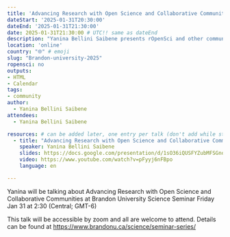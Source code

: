 ```yaml
---
title: 'Advancing Research with Open Science and Collaborative Communities'
dateStart: '2025-01-31T20:30:00'
dateEnd: '2025-01-31T21:30:00'
date: 2025-01-31T21:30:00 # UTC!! same as dateEnd
description: "Yanina Bellini Saibene presents rOpenSci and other community of practice related to science and research"
location: 'online'
country: "🌐" # emoji
slug: "Brandon-university-2025"
ropensci: no
outputs: 
- HTML
- Calendar 
tags: 
- community
author:
  - Yanina Bellini Saibene
attendees:
  - Yanina Bellini Saibene

resources: # can be added later, one entry per talk (don't add while still empty, add once there are resources)
  - title: "Advancing Research with Open Science and Collaborative Communities"
    speaker: Yanina Bellini Saibene
    slides: https://docs.google.com/presentation/d/1sO36iQUSFYZubMFSGnoyETLZOa-gIvaSp7VaSGPisDI/edit?usp=sharing
    video: https://www.youtube.com/watch?v=pFyyj6nFBpo
    language: en

---
```


Yanina will be talking about Advancing Research with Open Science and Collaborative Communities at Brandon University Science Seminar Friday Jan 31 at 2:30 (Central; GMT-6)

This talk will be accessible by zoom and all are welcome to attend. Details can be found at https://www.brandonu.ca/science/seminar-series/